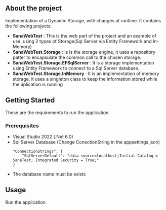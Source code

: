 ## About the project

Implementation of a Dynamic Storage, with changes at runtime.
It contains the following projects:

* **SanaWebTest** : This is the web part of the project and an examble of use, using 2 types of Storage(Sql Server via Entity Framework and In-Memory)
* **SanaWebTest.Storage** : Is is the storage engine, it uses a repository patter to encapsulate the common call to the chosen storage.
* **SanaWebTest.Storage.EFSqlServer** :  It is a storage implementation using Entity Framework to connect to a Sql Server database.
* **SanaWebTest.Storage.InMemory** : It is an implementation of memory storage, it uses a singleton class to keep the information stored while the aplication is running

## Getting Started

These are the requirements to run the application

### Prerequisites

* Visual Studio 2022 (.Net 6.0)
* Sql Server Database (Change ConectionString in the appsettings.json)
	```
	"ConnectionStrings": {
		"SqlServerDefault": "data source=localhost;Initial Catalog = SanaTest; Integrated Security = True;"
	}
	```
* The database name must be exists


## Usage

Run the application
